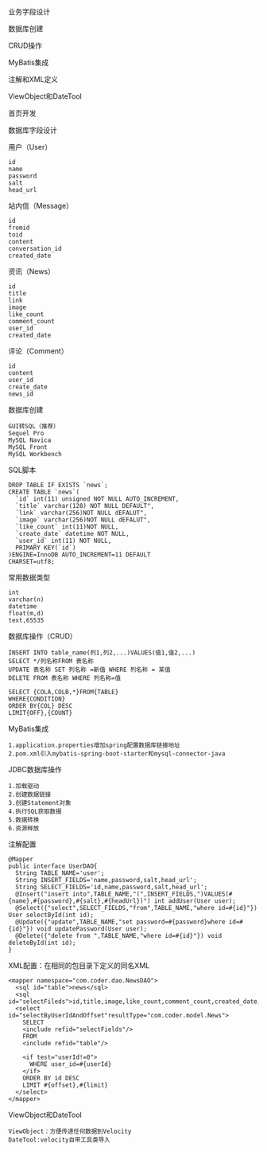 业务字段设计

数据库创建

CRUD操作

MyBatis集成

注解和XML定义

ViewObject和DateTool

首页开发

数据库字段设计


用户（User）

    id
    name
    password
    salt
    head_url

站内信（Message）

    id
    fromid
    toid
    content
    conversation_id
    created_date

资讯（News）

    id
    title
    link
    image
    like_count
    comment_count
    user_id
    created_date

评论（Comment）

    id
    content
    user_id
    create_date
    news_id


数据库创建

    GUI转SQL（推荐）
    Sequel Pro
    MySQL Navica
    MySQL Front
    MySQL Workbench

SQL脚本

    DROP TABLE IF EXISTS `news`;
    CREATE TABLE `news`(
      `id` int(11) unsigned NOT NULL AUTO_INCREMENT,
      `title` varchar(128) NOT NULL DEFAULT",
      `link` varchar(256)NOT NULL dEFALUT",
      `image` varchar(256)NOT NULL dEFALUT",
      `like_count` int(11)NOT NULL,
      `create_date` datetime NOT NULL,
      `user_id` int(11) NOT NULL,
      PRIMARY KEY(`id`)
    )ENGINE=InnoDB AUTO_INCREMENT=11 DEFAULT
    CHARSET=utf8;

常用数据类型

    int
    varchar(n)
    datetime
    float(m,d)
    text,65535


数据库操作（CRUD）

    INSERT INTO table_name(列1,列2,...)VALUES(值1,值2,...)
    SELECT */列名称FROM 表名称
    UPDATE 表名称 SET 列名称 =新值 WHERE 列名称 = 某值
    DELETE FROM 表名称 WHERE 列名称=值

    SELECT {COLA,COLB,*}FROM{TABLE}
    WHERE{CONDITION}
    ORDER BY{COL} DESC
    LIMIT{OFF},{COUNT}

MyBatis集成

    1.application.properties增加spring配置数据库链接地址
    2.pom.xml引入mybatis-spring-boot-starter和mysql-connector-java

JDBC数据库操作

    1.加载驱动
    2.创建数据链接
    3.创建Statement对象
    4.执行SQL获取数据
    5.数据转换
    6.资源释放

注解配置

    @Mapper
    public interface UserDAO{
      String TABLE_NAME='user';
      String INSERT_FIELDS='name,password,salt,head_url';
      String SELECT_FIELDS='id,name,password,salt,head_url';
      @Insert("insert into",TABLE_NAME,"(",INSERT_FIELDS,")VALUES(#{name},#{password},#{salt},#{headUrl})") int addUser(User user);
      @Select({"select",SELECT_FIELDS,"from",TABLE_NAME,"where id=#{id}"}) User selectById(int id);
      @Update({"update",TABLE_NAME,"set password=#{password}where id=#{id}"}) void updatePassword(User user);
      @Delete({"delete from ",TABLE_NAME,"where id=#{id}"}) void deleteById(int id);
    }

XML配置：在相同的包目录下定义的同名XML

    <mapper namespace="com.coder.dao.NewsDAO">
      <sql id="table">news</sql>
      <sql id="selectFileds">id,title,image,like_count,comment_count,created_date,user_id</sql>
      <select id="selectByUserIdAndOffset"resultType="com.coder.model.News">
        SELECT
        <include refid="selectFields"/>
        FROM
        <include refid="table"/>

        <if test="userId!=0">
          WHERE user_id=#{userId}
        </if>
        ORDER BY id DESC
        LIMIT #{offset},#{limit}
      </select>
    </mapper>

ViewObject和DateTool

    ViewObject：方便传递任何数据到Velocity
    DateTool:velocity自带工具类导入
